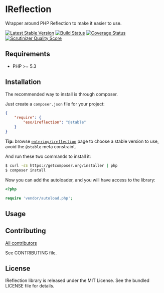 # IReflection #

Wrapper around PHP Reflection to make it easier to use.

[![Latest Stable Version](https://poser.pugx.org/eso/ireflection/v/stable.png)](https://packagist.org/packages/eso/ireflection) [![Build Status](https://travis-ci.org/entering/ireflection.png?branch=master)](https://travis-ci.org/entering/ireflection) [![Coverage Status](https://coveralls.io/repos/entering/ireflection/badge.png?branch=master)](https://coveralls.io/r/entering/ireflection?branch=master) [![Scrutinizer Quality Score](https://scrutinizer-ci.com/g/entering/ireflection/badges/quality-score.png?s=b49478a20b162d700218ad3561c73956da5de7cb)](https://scrutinizer-ci.com/g/entering/ireflection/)

## Requirements ##

* PHP >= 5.3

## Installation ##

The recommended way to install is through composer.

Just create a `composer.json` file for your project:

``` json
{
    "require": {
        "eso/ireflection": "@stable"
    }
}
```

**Tip:** browse [`entering/ireflection`](https://packagist.org/packages/eso/ireflection) page to choose a stable version to use, avoid the `@stable` meta constraint.

And run these two commands to install it:

```bash
$ curl -sS https://getcomposer.org/installer | php
$ composer install
```

Now you can add the autoloader, and you will have access to the library:

```php
<?php

require 'vendor/autoload.php';
```

## Usage ##

## Contributing ##

[All contributors](https://github.com/entering/ireflection/contributors)

See CONTRIBUTING file.

## License ##

IReflection library is released under the MIT License. See the bundled LICENSE file for details.

